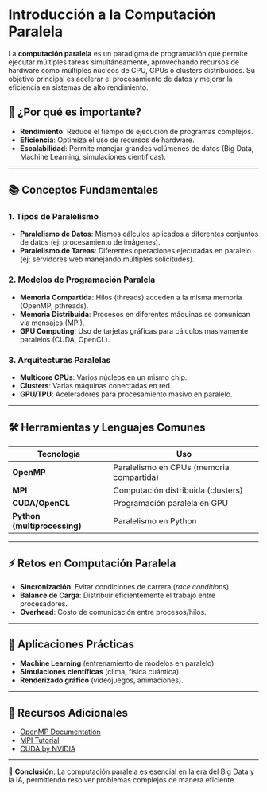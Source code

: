 # Introducción a la Computación Paralela  

La **computación paralela** es un paradigma de programación que permite ejecutar múltiples tareas simultáneamente, aprovechando recursos de hardware como múltiples núcleos de CPU, GPUs o clusters distribuidos. Su objetivo principal es acelerar el procesamiento de datos y mejorar la eficiencia en sistemas de alto rendimiento.  

## 📌 ¿Por qué es importante?  
- **Rendimiento**: Reduce el tiempo de ejecución de programas complejos.  
- **Eficiencia**: Optimiza el uso de recursos de hardware.  
- **Escalabilidad**: Permite manejar grandes volúmenes de datos (Big Data, Machine Learning, simulaciones científicas).  

---  

## 📚 Conceptos Fundamentales  

### 1. **Tipos de Paralelismo**  
- **Paralelismo de Datos**: Mismos cálculos aplicados a diferentes conjuntos de datos (ej: procesamiento de imágenes).  
- **Paralelismo de Tareas**: Diferentes operaciones ejecutadas en paralelo (ej: servidores web manejando múltiples solicitudes).  

### 2. **Modelos de Programación Paralela**  
- **Memoria Compartida**: Hilos (threads) acceden a la misma memoria (OpenMP, pthreads).  
- **Memoria Distribuida**: Procesos en diferentes máquinas se comunican vía mensajes (MPI).  
- **GPU Computing**: Uso de tarjetas gráficas para cálculos masivamente paralelos (CUDA, OpenCL).  

### 3. **Arquitecturas Paralelas**  
- **Multicore CPUs**: Varios núcleos en un mismo chip.  
- **Clusters**: Varias máquinas conectadas en red.  
- **GPU/TPU**: Aceleradores para procesamiento masivo en paralelo.  

---  

## 🛠 Herramientas y Lenguajes Comunes  
| Tecnología | Uso |  
|------------|-----|  
| **OpenMP** | Paralelismo en CPUs (memoria compartida) |  
| **MPI** | Computación distribuida (clusters) |  
| **CUDA/OpenCL** | Programación paralela en GPU |  
| **Python (multiprocessing)** | Paralelismo en Python |  

---  

## ⚡ Retos en Computación Paralela  
- **Sincronización**: Evitar condiciones de carrera (*race conditions*).  
- **Balance de Carga**: Distribuir eficientemente el trabajo entre procesadores.  
- **Overhead**: Costo de comunicación entre procesos/hilos.  

---  

## 📖 Aplicaciones Prácticas  
- **Machine Learning** (entrenamiento de modelos en paralelo).  
- **Simulaciones científicas** (clima, física cuántica).  
- **Renderizado gráfico** (videojuegos, animaciones).  

---  

## 🔗 Recursos Adicionales  
- [OpenMP Documentation](https://www.openmp.org/)  
- [MPI Tutorial](https://mpitutorial.com/)  
- [CUDA by NVIDIA](https://developer.nvidia.com/cuda-zone)  

---  

🚀 **Conclusión**: La computación paralela es esencial en la era del Big Data y la IA, permitiendo resolver problemas complejos de manera eficiente.  

